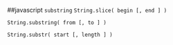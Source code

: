 ##javascript `substring`
`String.slice( begin [, end ] )`

`String.substring( from [, to ] )`

`String.substr( start [, length ] )`

